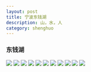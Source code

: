 ```yaml
---
layout: post
title: 宁波东钱湖
description: 山，水，人
category: shenghuo
---
```


### 东钱湖

![](http://oohtwkfct.bkt.clouddn.com/17-6-10/91249749.jpg?imageMogr/auto-orient&imageView2/0/q/40)
![](http://oohtwkfct.bkt.clouddn.com/17-6-10/40830564.jpg?imageMogr/auto-orient&imageView2/0/q/40)
![](http://oohtwkfct.bkt.clouddn.com/17-6-10/8952799.jpg?imageMogr/auto-orient&imageView2/0/q/40)
![](http://oohtwkfct.bkt.clouddn.com/17-6-10/93976456.jpg?imageMogr/auto-orient&imageView2/0/q/40)
![](http://oohtwkfct.bkt.clouddn.com/17-6-10/28352205.jpg?imageMogr/auto-orient&imageView2/0/q/40)
![](http://oohtwkfct.bkt.clouddn.com/17-6-10/20671185.jpg?imageMogr/auto-orient&imageView2/0/q/40)
![](http://oohtwkfct.bkt.clouddn.com/17-6-10/86699421.jpg?imageMogr/auto-orient&imageView2/0/q/40)
![](http://oohtwkfct.bkt.clouddn.com/17-6-10/42939006.jpg?imageMogr/auto-orient&imageView2/0/q/40)
![](http://oohtwkfct.bkt.clouddn.com/17-6-10/38219759.jpg?imageMogr/auto-orient&imageView2/0/q/40)
![](http://oohtwkfct.bkt.clouddn.com/17-6-10/97381038.jpg?imageMogr/auto-orient&imageView2/0/q/40)
![](http://oohtwkfct.bkt.clouddn.com/17-6-10/28352205.jpg?imageMogr/auto-orient&imageView2/0/q/40)

